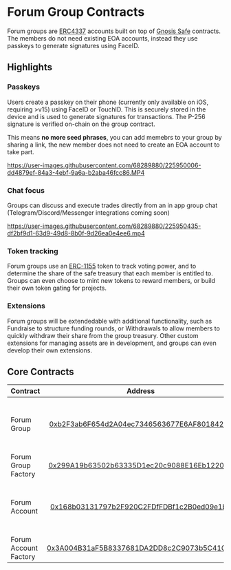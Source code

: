 # Forum Group Contracts

Forum groups are [ERC4337](https://eips.ethereum.org/EIPS/eip-4337) accounts built on top of [Gnosis Safe](https://docs.gnosis.io/safe/docs/contracts_overview/) contracts. The members do not need existing EOA accounts, instead they use passkeys to generate signatures using FaceID.

## Highlights

### **Passkeys**

Users create a passkey on their phone (currently only available on iOS, requiring >v15) using FaceID or TouchID. This is securely stored in the device and is used to generate signatures for transactions. The P-256 signature is verified on-chain on the group contract.

This means **no more seed phrases**, you can add memebrs to your group by sharing a link, the new member does not need to create an EOA account to take part.

https://user-images.githubusercontent.com/68289880/225950006-dd4879ef-84a3-4ebf-9a6a-b2aba46fcc86.MP4

### **Chat focus**

Groups can discuss and execute trades directly from an in app group chat (Telegram/Discord/Messenger integrations coming soon)

https://user-images.githubusercontent.com/68289880/225950435-df2bf9d1-63d9-49d8-8b0f-9d26ea0e4ee6.mp4

### **Token tracking**

Forum groups use an [ERC-1155](https://eips.ethereum.org/EIPS/eip-1155) token to track voting power, and to determine the share of the safe treasury that each member is entitled to. Groups can even choose to mint new tokens to reward members, or build their own token gating for projects.

### **Extensions**

Forum groups will be extendedable with additional functionality, such as Fundraise to structure funding rounds, or Withdrawals to allow members to quickly withdraw their share from the group treasury. Other custom extensions for managing assets are in development, and groups can even develop their own extensions.

## Core Contracts

| Contract              |                                                               Address                                                                | Description                                     |
| :-------------------- | :----------------------------------------------------------------------------------------------------------------------------------: | :---------------------------------------------- |
| Forum Group           | [0xb2F3ab6F654d2A04ec7346563677E6AF801842e0](https://mumbai.polygonscan.com/address/0xb2F3ab6F654d2A04ec7346563677E6AF801842e0#code) | ERC4337 enabled safe with P-256 passkey signers |
| Forum Group Factory   | [0x299A19b63502b63335D1ec20c9088E16Eb122071](https://mumbai.polygonscan.com/address/0x299A19b63502b63335D1ec20c9088E16Eb122071#code) | Factory for Forum Groups                        |
| Forum Account         | [0x168b03131797b2F920C2FDfFDBf1c2B0ed09e1b4](https://mumbai.polygonscan.com/address/0x168b03131797b2F920C2FDfFDBf1c2B0ed09e1b4#code) | ERC4337 enabled safe with P-256 passkey signers |
| Forum Account Factory | [0x3A004B31aF5B8337681DA2DD8c2C9073b5C4100d](https://mumbai.polygonscan.com/address/0x3A004B31aF5B8337681DA2DD8c2C9073b5C4100d#code) | Factory for Forum Groups                        |

